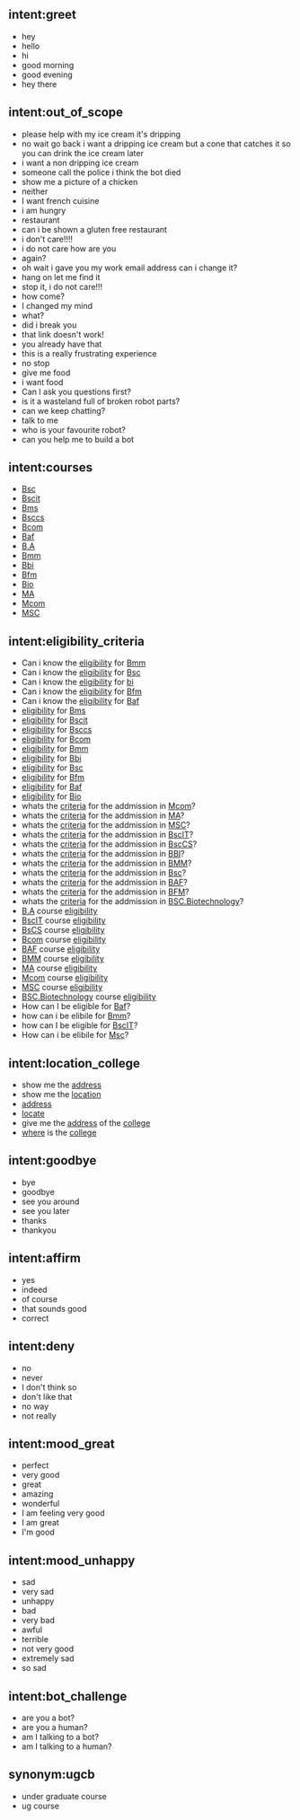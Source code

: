 ## intent:greet
- hey
- hello
- hi
- good morning
- good evening
- hey there

## intent:out_of_scope
- please help with my ice cream it's dripping
- no wait go back i want a dripping ice cream but a cone that catches it so you can drink the ice cream later
- i want a non dripping ice cream
- someone call the police i think the bot died
- show me a picture of a chicken
- neither
- I want french cuisine
- i am hungry
- restaurant
- can i be shown a gluten free restaurant
- i don't care!!!!
- i do not care how are you
- again?
- oh wait i gave you my work email address can i change it?
- hang on let me find it
- stop it, i do not care!!!
- how come?
- I changed my mind
- what?
- did i break you
- that link doesn't work!
- you already have that
- this is a really frustrating experience
- no stop
- give me food
- i want food
- Can I ask you questions first?
- is it a wasteland full of broken robot parts?
- can we keep chatting?
- talk to me
- who is your favourite robot?
- can you help me to build a bot


## intent:courses
- [Bsc](ug_course)
- [Bscit](ug_course)
- [Bms](ug_course)
- [Bsccs](ug_course)
- [Bcom](ug_course)
- [Baf](ug_course)
- [B.A](ug_course)
- [Bmm](ug_course)
- [Bbi](ug_course)
- [Bfm](ug_course)
- [Bio](ug_course)
- [MA](pg_course)
- [Mcom](pg_course)
- [MSC](pg_course)

## intent:eligibility_criteria
- Can i know the [eligibility](eligible) for [Bmm](ug_course)
- Can i know the [eligibility](eligible) for [Bsc](ug_course)
- Can i know the [eligibility](eligible) for [bi](ug_course)
- Can i know the [eligibility](eligible) for [Bfm](ug_course)
- Can i know the [eligibility](eligible) for [Baf](ug_course)
- [eligibility](eligible) for [Bms](ug_course)
- [eligibility](eligible) for [Bscit](ug_course)
- [eligibility](eligible) for [Bsccs](ug_course)
- [eligibility](eligible) for [Bcom](ug_course)
- [eligibility](eligible) for [Bmm](ug_course)
- [eligibility](eligible) for [Bbi](ug_course)
- [eligibility](eligible) for [Bsc](ug_course)
- [eligibility](eligible) for [Bfm](ug_course)
- [eligibility](eligible) for [Baf](ug_course)
- [eligibility](eligible) for [Bio](ug_course)
- whats the [criteria](eligible) for the addmission in [Mcom](pg_course)?
- whats the [criteria](eligible) for the addmission in [MA](pg_course)?
- whats the [criteria](eligible) for the addmission in [MSC](pg_course)?
- whats the [criteria](eligible) for the addmission in [BscIT](pg_course)?
- whats the [criteria](eligible) for the addmission in [BscCS](pg_course)?
- whats the [criteria](eligible) for the addmission in [BBI](pg_course)?
- whats the [criteria](eligible) for the addmission in [BMM](pg_course)?
- whats the [criteria](eligible) for the addmission in [Bsc](pg_course)?
- whats the [criteria](eligible) for the addmission in [BAF](pg_course)?
- whats the [criteria](eligible) for the addmission in [BFM](pg_course)?
- whats the [criteria](eligible) for the addmission in [BSC.Biotechnology](ug_course)?
- [B.A](ug_course) course [eligibility](eligible)
- [BscIT](ug_course) course [eligibility](eligible)
- [BsCS](ug_course) course [eligibility](eligible)
- [Bcom](ug_course) course [eligibility](eligible)
- [BAF](ug_course) course [eligibility](eligible)
- [BMM](ug_course) course [eligibility](eligible)
- [MA](ug_course) course [eligibility](eligible)
- [Mcom](ug_course) course [eligibility](eligible)
- [MSC](ug_course) course [eligibility](eligible)
- [BSC.Biotechnology](ug_course) course [eligibility](eligible)
- How can I be eligible for [Baf](ug_course)?
- how can i be elibile for  [Bmm](ug_course)?
- how can I be eligible for [BscIT](ug_course)?
- How can i be elibile for [Msc](pg_course)?

## intent:location_college
- show me the [address](location)
- show me the [location](location)
- [address](location)
- [locate](location)
- give me the [address](location) of the [college](facility_type)
- [where](location) is the [college](facility_type)

<!-- ## intent:addmission_process
- [Admission Process](add_process)
- [admission](add_process)
- i want to know the [Admission Process](add_process)
- what is the [admission process](add_process)
- Please  [enroll](add_process) me in !!
- Can i get [admission](add_process) in [Bcom](ug_course)
- Can i get [admission](add_process) in [MSC](pg_course)
- [unaided](tof_course)
- [aided](tof_course)
- Please  [enroll](add_process) me in [B.A](ug_course)!! -->

## intent:goodbye
- bye
- goodbye
- see you around
- see you later
- thanks
- thankyou

## intent:affirm
- yes
- indeed
- of course
- that sounds good
- correct

## intent:deny
- no
- never
- I don't think so
- don't like that
- no way
- not really

## intent:mood_great
- perfect
- very good
- great
- amazing
- wonderful
- I am feeling very good
- I am great
- I'm good

## intent:mood_unhappy
- sad
- very sad
- unhappy
- bad
- very bad
- awful
- terrible
- not very good
- extremely sad
- so sad

## intent:bot_challenge
- are you a bot?
- are you a human?
- am I talking to a bot?
- am I talking to a human?

## synonym:ugcb
- under graduate course
- ug course